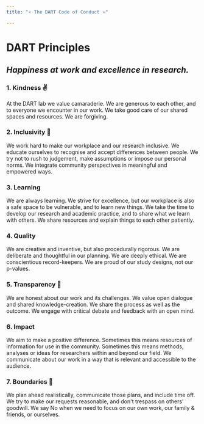 ```yaml
---
title: "⭐ The DART Code of Conduct ⭐"

---
```

# DART Principles

## _Happiness at work and excellence in research._

### 1. Kindness ✌️

At the DART lab we value camaraderie. We are generous to each other, and to everyone we encounter in our work. We take good care of our shared spaces and resources. We are forgiving.

### 2. Inclusivity 🌈

We work hard to make our workplace and our research inclusive. We educate ourselves to recognise and accept differences between people. We try not to rush to judgement, make assumptions or impose our personal norms. We integrate community perspectives in meaningful and empowered ways.

### 3. Learning

We are always learning. We strive for excellence, but our workplace is also a safe space to be vulnerable, and to learn new things. We take the time to develop our research and academic practice, and to share what we learn with others. We share resources and explain things to each other patiently.

### 4. Quality

We are creative and inventive, but also procedurally rigorous. We are deliberate and thoughtful in our planning. We are deeply ethical. We are conscientious record-keepers. We are proud of our study designs, not our p-values.

### 5. Transparency 👐

We are honest about our work and its challenges. We value open dialogue and shared knowledge-creation. We share the process as well as the outcome. We engage with critical debate and feedback with an open mind.

### 6. Impact

We aim to make a positive difference. Sometimes this means resources of information for use in the community. Sometimes this means methods, analyses or ideas for researchers within and beyond our field. We communicate about our work in a way that is relevant and accessible to the audience.

### 7. Boundaries 💬

We plan ahead realistically, communicate those plans, and include time off. We try to make our requests reasonable, and don't trespass on others' goodwill. We say No when we need to focus on our own work, our family & friends, or ourselves.
